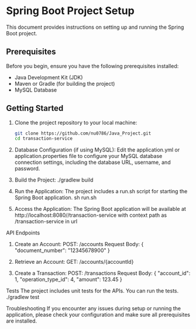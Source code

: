# Spring Boot Project Setup

This document provides instructions on setting up and running the Spring Boot project.

## Prerequisites

Before you begin, ensure you have the following prerequisites installed:

- Java Development Kit (JDK)
- Maven or Gradle (for building the project)
- MySQL Database

## Getting Started

1. Clone the project repository to your local machine:

   ```bash
   git clone https://github.com/nu0786/Java_Project.git
   cd transaction-service

1. Database Configuration (if using MySQL):
   Edit the application.yml or application.properties file to configure your MySQL database connection settings, including the database URL, username, and password.
2. Build the Project:
   ./gradlew build
3. Run the Application:
   The project includes a run.sh script for starting the Spring Boot application. 
   sh run.sh
4. Access the Application:
      The Spring Boot application will be available at http://localhost:8080//transaction-service with context path as /transaction-service in url

API Endpoints
1. Create an Account:
   POST: /accounts
    Request Body:
    {
    "document_number": "12345678900"
    }

2. Retrieve an Account:
   GET: /accounts/{accountId}

3. Create a Transaction:
   POST: /transactions
   Request Body:
   {
     "account_id": 1,
     "operation_type_id": 4,
     "amount": 123.45
   }

Tests
    The project includes unit tests for the APIs. You can run the tests.
    ./gradlew test

Troubleshooting
If you encounter any issues during setup or running the application, please check your configuration and make sure all prerequisites are installed.